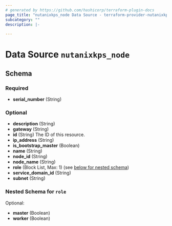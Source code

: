 ```yaml
---
# generated by https://github.com/hashicorp/terraform-plugin-docs
page_title: "nutanixkps_node Data Source - terraform-provider-nutanixkps"
subcategory: ""
description: |-
  
---
```


# Data Source `nutanixkps_node`





<!-- schema generated by tfplugindocs -->
## Schema

### Required

- **serial_number** (String)

### Optional

- **description** (String)
- **gateway** (String)
- **id** (String) The ID of this resource.
- **ip_address** (String)
- **is_bootstrap_master** (Boolean)
- **name** (String)
- **node_id** (String)
- **node_name** (String)
- **role** (Block List, Max: 1) (see [below for nested schema](#nestedblock--role))
- **service_domain_id** (String)
- **subnet** (String)

<a id="nestedblock--role"></a>
### Nested Schema for `role`

Optional:

- **master** (Boolean)
- **worker** (Boolean)



